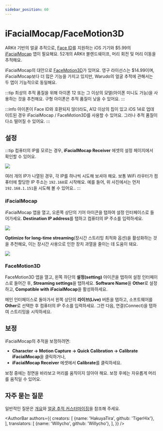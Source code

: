 ```yaml
---
sidebar_position: 60
---
```


# iFacialMocap/FaceMotion3D

ARKit 기반의 얼굴 추적으로, [Face ID](https://support.apple.com/en-us/HT208109)를 지원하는 iOS 기기와 $5.99의 [iFacialMocap](https://apps.apple.com/us/app/id1489470545) 앱이 필요해요. 52개의 ARKit 블렌드쉐이프, 머리 회전 및 머리 이동을 추적해요.

iFacialMocap의 대안으로 [FaceMotion3D](https://apps.apple.com/us/app/facemotion3d/id1507538005)가 있어요. 영구 라이선스는 $14.99이며, iFacialMocap보다 더 많은 기능을 가지고 있지만, Warudo의 얼굴 추적에 관해서는 두 앱이 기능적으로 동일해요.

:::tip
최상의 추적 품질을 위해 아이폰 12 또는 그 이상의 모델(아이폰 미니도 가능)을 사용하는 것을 추천해요. 구형 아이폰은 추적 품질이 낮을 수 있어요.
:::

:::info
아이폰이 Face ID와 호환되지 않더라도, A12 이상의 칩이 있고 iOS 14로 업데이트된 경우 iFacialMocap / FaceMotion3D를 사용할 수 있어요. 그러나 추적 품질이 다소 떨어질 수 있어요.
:::

## 설정

:::tip
컴퓨터의 IP를 모르는 경우, **iFacialMocap Receiver** 에셋의 설정 페이지에서 확인할 수 있어요.

![](/doc-img/en-ifacialmocap-1.png)

여러 개의 IP가 나열된 경우, 각 IP를 하나씩 시도해 보셔야 해요. 보통 WiFi 라우터가 컴퓨터에 할당한 IP 주소는 `192.168`로 시작해요. 예를 들어, 위 사진에서는 먼저 `192.168.1.151`을 시도해 볼 수 있어요..
:::

### iFacialMocap

iFacialMocap 앱을 열고, 오른쪽 상단의 기어 아이콘을 탭하여 설정 인터페이스로 들어가세요. **Destination IP address**를 탭하고 컴퓨터의 IP 주소를 입력하세요.

![](/doc-img/zh-ifacialmocap-1.webp)

**Optimize for long-time streaming**(장시간 스트리밍 최적화 옵션)을 활성화하는 것을 추천해요, 이는 장시간 사용으로 인한 장치 과열을 줄이는 데 도움이 돼요.

![](/doc-img/zh-ifacialmocap-3.webp)

### FaceMotion3D

FaceMotion3D 앱을 열고, 왼쪽 하단의 **설정(setting)** 아이콘을 탭하여 설정 인터페이스로 들어간 후, **Streaming settings**을 탭하세요. **Software Name**을 **Other**로 설정하고, **Compatible with iFacialMocap**을 활성화하세요.

메인 인터페이스로 돌아가서 왼쪽 상단의 **라이브(Live)** 버튼을 탭하고, 소프트웨어를 **Other**로 선택한 후 컴퓨터의 IP 주소를 입력하세요. 그런 다음, 연결(Connect)을 탭하여 스트리밍을 시작하세요.

## 보정

iFacialMocap의 추적을 보정하려면:
* **Character → Motion Capture → Quick Calibration → Calibrate iFacialMocap**을 클릭하거나,
* **iFacialMocap Receiver** 에셋에서 **Calibrate**를 클릭하세요.

보정 중에는 정면을 바라보고 머리를 움직이지 않아야 해요. 보정 후에는 자유롭게 머리를 움직일 수 있어요.

## 자주 묻는 질문

일반적인 질문은 [개요](overview#FAQ)와 [얼굴 추적 커스터마이징](face-tracking#FAQ)을 참조해 주세요.

<AuthorBar authors={{
  creators: [
    {name: 'HakuyaTira', github: 'TigerHix'},
  ],
  translators: [
    {name: 'Willycho', github: 'Willycho'},
  ],
}} />
